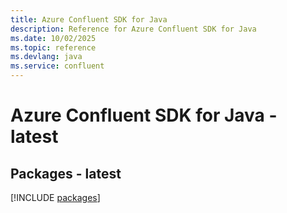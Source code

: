 ```yaml
---
title: Azure Confluent SDK for Java
description: Reference for Azure Confluent SDK for Java
ms.date: 10/02/2025
ms.topic: reference
ms.devlang: java
ms.service: confluent
---
```

# Azure Confluent SDK for Java - latest
## Packages - latest
[!INCLUDE [packages](confluent-index.md)]